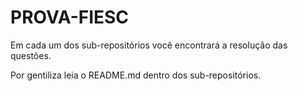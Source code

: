 # PROVA-FIESC

Em cada um dos sub-repositórios você encontrará a resolução das questões.

Por gentiliza leia o README.md dentro dos sub-repositórios.